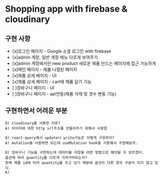 # Shopping app with firebase & cloudinary

## 구현 사항

- [x]로그인 페이지 - Google 소셜 로그인 with firebase
- [x]admin 계정, 일반 계정 메뉴 다르게 보여주기
- [x]admin 계정에서만 new product 새로운 제품 만드는 페이지에 접근 가능하게
- [x]메인 페이지 - 제품 나열된 페이지
- [x]제품 상세 페이지 - UI
- [x]제품 상세 페이지 - cart에 제품 담기 기능
- [ ]장바구니 페이지 - UI
- [ ]장바구니 페이지 - api연동(제품 삭제 및 갯수 변동 기능)

## 구현하면서 어려운 부분

```
Q) cloudinary를 사용한 이유?
A) 이미지에 대한 http url주소를 만들어주기 위해서 사용함

Q) react-query에서 update나 write기능은 어떻게 구현하지?
A) mutation을 사용하면 되는데 useMutation hook을 사용해서 구현해보자.

Q) 장바구니 기능을 구현하는데 데이터를 저장을 어떤 방법으로 해야될 지 모르겠다.
옵션에 따라 quantity를 다르게 가져가야되는지?
현재 제품 id에 따라 quantity를 주고 있기 때문에 옵션이 다른 경우 구분이 되지 않고 있다.
A)
```
